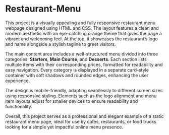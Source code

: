 # Restaurant-Menu
This project is a visually appealing and fully responsive restaurant menu webpage designed using HTML and CSS. The layout features a clean and modern aesthetic with an eye-catching orange theme that gives the page a vibrant and welcoming feel. At the top, it showcases the restaurant’s logo and name alongside a stylish tagline to greet visitors.

The main content area includes a well-structured menu divided into three categories: **Starters**, **Main Course**, and **Desserts**. Each section lists multiple items with their corresponding prices, formatted for readability and easy navigation. Every category is displayed in a separate card-style container with soft shadows and rounded edges, enhancing the user experience.

The design is mobile-friendly, adapting seamlessly to different screen sizes using responsive styling. Elements such as the logo alignment and menu item layouts adjust for smaller devices to ensure readability and functionality.

Overall, this project serves as a professional and elegant example of a static restaurant menu page, ideal for use by cafes, restaurants, or food trucks looking for a simple yet impactful online menu presence.

